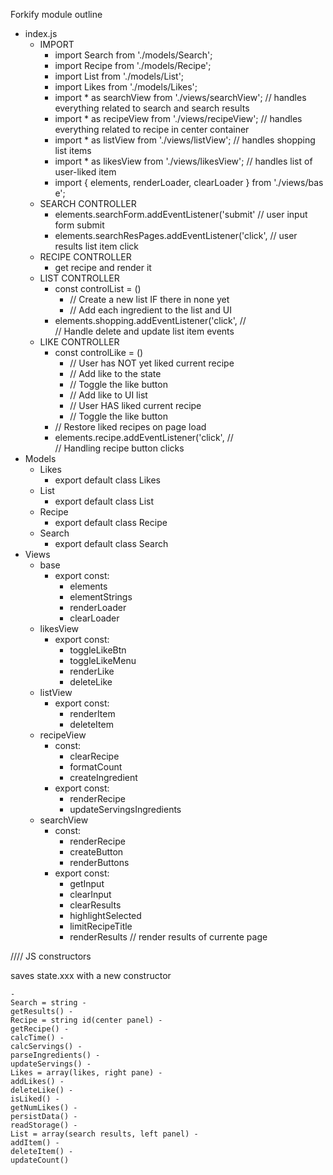 Forkify module outline

- index.js
  - IMPORT
    - import Search from './models/Search';
    - import Recipe from './models/Recipe';
    - import List from './models/List';
    - import Likes from './models/Likes';
    - import \* as searchView from './views/searchView'; // handles everything related to search and search results
    - import \* as recipeView from './views/recipeView'; // handles everything related to recipe in center container
    - import \* as listView from './views/listView'; // handles shopping list items
    - import \* as likesView from './views/likesView'; // handles list of user-liked item
    - import { elements, renderLoader, clearLoader } from './views/base';
  - SEARCH CONTROLLER
    - elements.searchForm.addEventListener('submit' // user input form submit
    - elements.searchResPages.addEventListener('click', // user results list item click
  - RECIPE CONTROLLER
    - get recipe and render it
  - LIST CONTROLLER
    - const controlList = ()
      - // Create a new list IF there in none yet
      - // Add each ingredient to the list and UI
    - elements.shopping.addEventListener('click', // // Handle delete and update list item events
  - LIKE CONTROLLER
    - const controlLike = ()
      - // User has NOT yet liked current recipe
      - // Add like to the state
      - // Toggle the like button
      - // Add like to UI list
      - // User HAS liked current recipe
      - // Toggle the like button
    - // Restore liked recipes on page load
    - elements.recipe.addEventListener('click', // // Handling recipe button clicks
- Models
  - Likes
    - export default class Likes
  - List
    - export default class List
  - Recipe
    - export default class Recipe
  - Search
    - export default class Search
- Views
  - base
    - export const:
      - elements
      - elementStrings
      - renderLoader
      - clearLoader
  - likesView
    - export const:
      - toggleLikeBtn
      - toggleLikeMenu
      - renderLike
      - deleteLike
  - listView
    - export const:
      - renderItem
      - deleteItem
  - recipeView
    - const:
      - clearRecipe
      - formatCount
      - createIngredient
    - export const:
      - renderRecipe
      - updateServingsIngredients
  - searchView
    - const:
      - renderRecipe
      - createButton
      - renderButtons
    - export const:
      - getInput
      - clearInput
      - clearResults
      - highlightSelected
      - limitRecipeTitle
      - renderResults // render results of currente page

////
JS constructors

saves state.xxx with a new constructor

    -
    Search = string -
    getResults() -
    Recipe = string id(center panel) -
    getRecipe() -
    calcTime() -
    calcServings() -
    parseIngredients() -
    updateServings() -
    Likes = array(likes, right pane) -
    addLikes() -
    deleteLike() -
    isLiked() -
    getNumLikes() -
    persistData() -
    readStorage() -
    List = array(search results, left panel) -
    addItem() -
    deleteItem() -
    updateCount()
